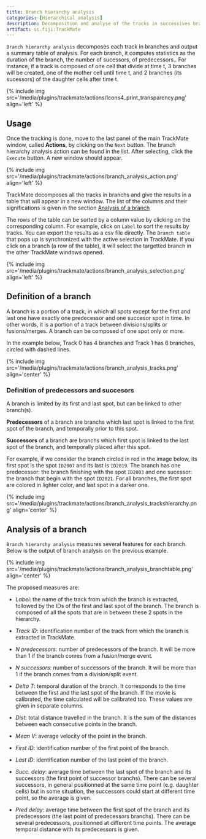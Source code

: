 ```yaml
---
title: Branch hierarchy analysis
categories: [Hierarchical analysis]
description: Decomposition and analyse of the tracks in successives branches
artifact: sc.fiji:TrackMate
---
```


`Branch hierarchy analysis` decomposes each track in branches and output a summary table of analysis.
For each branch, it computes statistics as the duration of the branch, the number of sucessors, of predecessors..
For instance, if a track is composed of one cell that divide at time t, 3 branches will be created, one of the mother cell until time t, and 2 branches (its sucessors) of the daughter cells after time t.

{% include img src='/media/plugins/trackmate/actions/Icons4_print_transparency.png' align='left'  %}

## Usage
Once the tracking is done, move to the last panel of the main TrackMate window, called **Actions**, by clicking on the `Next` button.
The branch hierarchy analysis action can be found in the list. 
After selecting, click the `Execute` button.
A new window should appear.

{% include img src='/media/plugins/trackmate/actions/branch_analysis_action.png'  align='left' %}

TrackMate decomposes all the tracks in branchs and give the results in a table that will appear in a new window.
The list of the columns and their significations is given in the section [Analysis of a branch](#analysis-of-a-branch)

The rows of the table can be sorted by a column value by clicking on the corresponding column.
For example, click on `Label` to sort the results by tracks.
You can export the results as a csv file directly.
The `Branch table` that pops up is synchronized with the active selection in TrackMate. If you click on a branch (a row of the table), it will select the targetted branch in the other TrackMate windows opened.

{% include img src='/media/plugins/trackmate/actions/branch_analysis_selection.png'  align='left' %}

## Definition of a branch

A branch is a portion of a track, in which all spots except for the first and last one have exactly one predecessor and one succesor spot in time.
In other words, it is a portion of a track between divisions/splits or fusions/merges.
A branch can be composed of one spot only or more.

In the example below, Track 0 has 4 branches and Track 1 has 6 branches, circled with dashed lines.

{% include img src='/media/plugins/trackmate/actions/branch_analysis_tracks.png'  align='center' %}

### Definition of predecessors and succesors
A branch is limited by its first and last spot, but can be linked to other branch(s).

**Predecessors** of a branch are branchs which last spot is linked to the first spot of the branch, and temporally prior to this spot.

**Successors** of a branch are branchs which first spot is linked to the last spot of the branch, and temporally placed after this spot.

For example, if we consider the branch circled in red in the image below, its first spot is the spot `ID2007` and its last is `ID2019`. The branch has one predecessor: the branch finishing with the spot `ID2003` and one sucessor: the branch that begin with the spot `ID2021`. For all branches, the first spot are colored in lighter color, and last spot in a darker one.

{% include img src='/media/plugins/trackmate/actions/branch_analysis_trackshierarchy.png'  align='center' %}

## Analysis of a branch
`Branch hierarchy analysis` measures several features for each branch. Below is the output of branch analysis on the previous example.

{% include img src='/media/plugins/trackmate/actions/branch_analysis_branchtable.png'  align='center' %}

The proposed measures are:

- *Label*: the name of the track from which the branch is extracted, followed by the IDs of the first and last spot of the branch. The branch is composed of all the spots that are in between these 2 spots in the hierarchy.

- *Track ID*: identification number of the track from which the branch is extracted in TrackMate.

- *N predecessors*: number of predecessors of the branch. It will be more than 1 if the branch comes from a fusion/merge event.

- *N successors*: number of successors of the branch. It will be more than 1 if the branch comes from a division/split event.

- *Delta T*: temporal duration of the branch. It corresponds to the time between the first and the last spot of the branch. If the movie is calibrated, the time calculated will be calibrated too. These values are given in separate columns.

- *Dist*: total distance travelled in the branch. It is the sum of the distances between each consecutive points in the branch.
 
- *Mean V*: average velocity of the point in the branch.

- *First ID*: identification number of the first point of the branch.

- *Last ID*: identification number of the last point of the branch.

- *Succ. delay*: average time between the last spot of the branch and its successors (the first point of successor branchs). There can be several successors, in general positionned at the same time point (e.g. daughter cells) but in some situation, the successors could start at different time point, so the average is given.

- *Pred delay*: average time between the first spot of the branch and its predecessors (the last point of predecessors branchs). There can be several predecessors, positionned at different time points. The average temporal distance with its predecessors is given.


